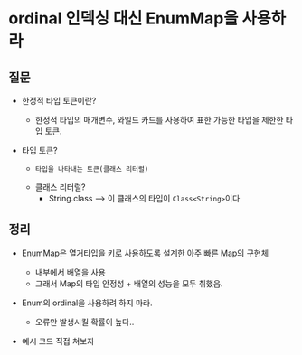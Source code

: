 # ordinal 인덱싱 대신 EnumMap을 사용하라



## 질문

- 한정적 타입 토큰이란?
  
  - 한정적 타입의 매개변수, 와일드 카드를 사용하여 표한 가능한 타입을 제한한 타입 토큰.
- 타입 토큰?
  - 	타입을 나타내는 토큰(클래스 리터럴)
  - 클래스 리터럴?
    - 	String.class --> 이 클래스의 타입이 `Class<String>`이다

  





## 정리

- EnumMap은 열거타입을 키로 사용하도록 설계한 아주 빠른 Map의 구현체
  - 내부에서 배열을 사용
  - 그래서 Map의 타입 안정성 + 배열의 성능을 모두 취했음.

- Enum의 ordinal을 사용하려 하지 마라. 
  - 오류만 발생시킬 확률이 높다..

- 예시 코드 직접 쳐보자